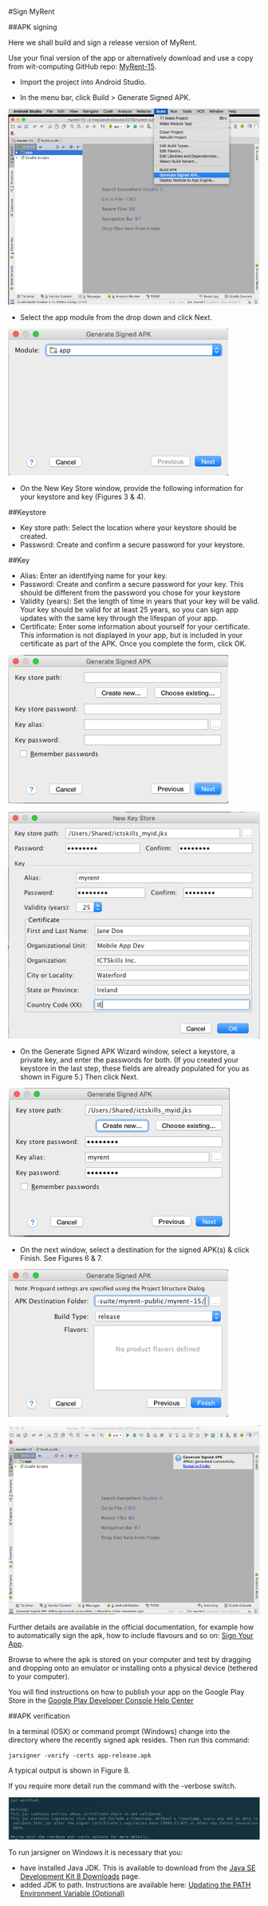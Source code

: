#Sign MyRent  

##APK signing

Here we shall build and sign a release version of MyRent.

Use your final version of the app or alternatively download and use a copy from wit-computing GitHub repo: [MyRent-15](https://github.com/wit-ictskills-2016/myrent-15.git).

- Import the project into Android Studio.

- In the menu bar, click Build > Generate Signed APK.

![Figure 1: Generate Signed APK](img/01.png)

- Select the app module from the drop down and click Next.

![Figure 2: Select MyRent app module](img/02.png)

- On the New Key Store window, provide the following information for your keystore and key (Figures 3 & 4).

##Keystore

- Key store path: Select the location where your keystore should be created.
- Password: Create and confirm a secure password for your keystore.

##Key 

- Alias: Enter an identifying name for your key.
- Password: Create and confirm a secure password for your key. This should be different from the password you chose for your keystore
- Validity (years): Set the length of time in years that your key will be valid. Your key should be valid for at least 25 years, so you can sign app updates with the same key through the lifespan of your app.
- Certificate: Enter some information about yourself for your certificate. This information is not displayed in your app, but is included in your certificate as part of the APK.
Once you complete the form, click OK.

![Figure 3: Create a new keystore](img/03.png)

![Figure 4: New Key Store Sample form](img/04.png)

- On the Generate Signed APK Wizard window, select a keystore, a private key, and enter the passwords for both. (If you created your keystore in the last step, these fields are already populated for you as shown in Figure 5.) Then click Next.

![Figure 5: Generate Signed APK](img/05.png)

- On the next window, select a destination for the signed APK(s) & click Finish. See Figures 6 & 7.

![Figure 6: Ready to generate signed APK](img/06.png)

![Figure 7: Signed APK successfully generated](img/07.png)

Further details are available in the official documentation, for example how to automatically sign the apk, how to include flavours and so on: [Sign Your App](https://developer.android.com/studio/publish/app-signing.html).

Browse to where the apk is stored on your computer and test by dragging and dropping onto an emulator or installing onto a physical device (tethered to your computer).

You will find instructions on how to publish your app on the Google Play Store in the [Google Play Developer Console Help Center](https://support.google.com/googleplay/android-developer/answer/113469?hl=en)

##APK verification

In a terminal (OSX) or command prompt (Windows) change into the directory where the recently signed apk resides. Then run this command:

```
jarsigner -verify -certs app-release.apk 
```
A typical output is shown in Figure 8.

If you require more detail run the command with the -verbose switch.

![Figure 8: Verifying Android APK file](img/18.png)

To run jarsigner on Windows it is necessary that you:

- have installed Java JDK. This is available to download from the [Java SE Development Kit 8 Downloads](http://bit.ly/1lO1FSV) page.
- added JDK to path.  Instructions are available here: [Updating the PATH Environment Variable (Optional)](http://bit.ly/2ft1y20)